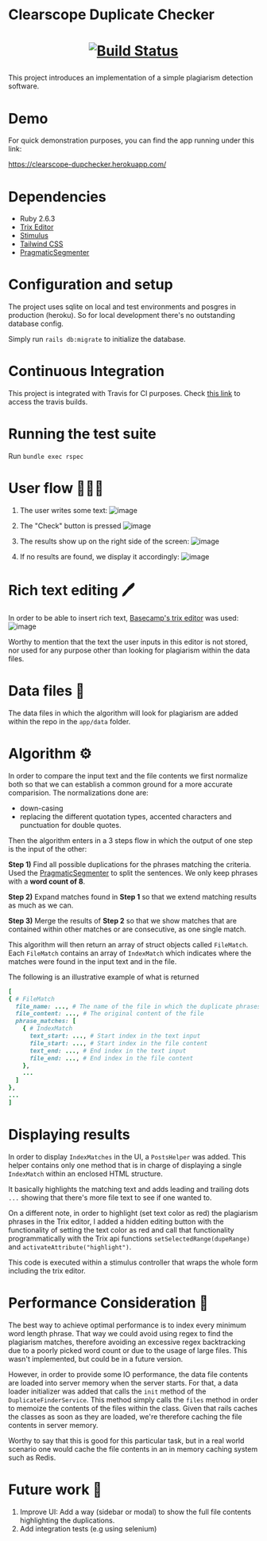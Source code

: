 # Clearscope Duplicate Checker

<h1 align="center">
  <p align="center">
    <a href="https://app.travis-ci.com/mochetts/dupchecker">
      <img alt="Build Status" src="https://app.travis-ci.com/mochetts/dupchecker.svg?branch=main"/>
    </a>
  </p>
</h1>

This project introduces an implementation of a simple plagiarism detection software.
# Demo

For quick demonstration purposes, you can find the app running under this link:

https://clearscope-dupchecker.herokuapp.com/
# Dependencies

* Ruby 2.6.3
* [Trix Editor](https://github.com/basecamp/trix)
* [Stimulus](https://stimulus.hotwired.dev/)
* [Tailwind CSS](https://tailwindcss.com/)
* [PragmaticSegmenter](https://github.com/diasks2/pragmatic_segmenter)
# Configuration and setup

The project uses sqlite on local and test environments and posgres in production (heroku). So for local development there's no outstanding database config.

Simply run `rails db:migrate` to initialize the database.
# Continuous Integration

This project is integrated with Travis for CI purposes. Check [this link](https://app.travis-ci.com/github/mochetts/dupchecker) to access the travis builds.
# Running the test suite

Run `bundle exec rspec`
# User flow 🚶🏻‍♀️

1. The user writes some text:
![image](https://user-images.githubusercontent.com/3678598/132024330-1ac89fcb-0f35-496c-a310-a4dd6a10812b.png)

2. The "Check" button is pressed
![image](https://user-images.githubusercontent.com/3678598/132024377-4ba5dc38-1eda-4b48-8ab9-8d22698c3438.png)

3. The results show up on the right side of the screen:
![image](https://user-images.githubusercontent.com/3678598/132043707-33008a8e-fa60-46b2-99f4-12f4cffadf9f.png)

4. If no results are found,  we display it accordingly:
![image](https://user-images.githubusercontent.com/3678598/131694469-cfc59c40-c8d1-4d64-b71b-e4e16a379843.png)

# Rich text editing 🖊️

In order to be able to insert rich text, [Basecamp's trix editor](https://github.com/basecamp/trix) was used:
![image](https://user-images.githubusercontent.com/3678598/131677512-5c120c55-6c6a-4eea-91c7-9429ecb8360c.png)

Worthy to mention that the text the user inputs in this editor is not stored, nor used for any purpose other than looking for plagiarism within the data files.

# Data files 📄

The data files in which the algorithm will look for plagiarism are added within the repo in the `app/data` folder.

# Algorithm  ⚙️

In order to compare the input text and the file contents we first normalize both so that we can establish a common ground for a more accurate comparision. The normalizations done are:
 - down-casing
 - replacing the different quotation types, accented characters and punctuation for double quotes.

Then the algorithm enters in a 3 steps flow in which the output of one step is the input of the other:

**Step 1)**
Find all possible duplications for the phrases matching the criteria. Used the [PragmaticSegmenter](https://github.com/diasks2/pragmatic_segmenter) to split the sentences. We only keep phrases with a **word count of 8**.

**Step 2)**
Expand matches found in **Step 1** so that we extend matching results as much as we can.


**Step 3)**
Merge the results of **Step 2** so that we show matches that are contained within other matches or are consecutive, as one single match.

This algorithm will then return an array of struct objects called `FileMatch`. Each `FileMatch` contains an array of `IndexMatch` which indicates where the matches were found in the input text and in the file.

The following is an illustrative example of what is returned
```rb
[
{ # FileMatch
  file_name: ..., # The name of the file in which the duplicate phrases were found
  file_content: ..., # The original content of the file
  phrase_matches: [
    { # IndexMatch
      text_start: ..., # Start index in the text input
      file_start: ..., # Start index in the file content
      text_end: ..., # End index in the text input
      file_end: ..., # End index in the file content
    },
    ...
  ]
},
...
]
```

# Displaying results

In order to display `IndexMatches` in the UI, a `PostsHelper` was added. This helper contains only one method that is in charge of displaying a single `IndexMatch` within an enclosed HTML structure.

It basically highlights the matching text and adds leading and trailing dots `...` showing that there's more file text to see if one wanted to.

On a different note, in order to highlight (set text color as red) the plagiarism phrases in the Trix editor, I added a hidden editing button with the functionality of setting the text color as red and call that functionality programmatically with the Trix api functions `setSelectedRange(dupeRange)` and `activateAttribute("highlight")`.

This code is executed within a stimulus controller that wraps the whole form including the trix editor.

# Performance Consideration 🚀

The best way to achieve optimal performance is to index every minimum word length phrase. That way we could avoid using regex to find the plagiarism matches, therefore avoiding an excessive regex backtracking due to a poorly picked word count or due to the usage of large files.  This wasn't implemented, but could be in a future version.

However, in order to provide some IO performance, the data file contents are loaded into server memory when the server starts. For that, a data loader initializer was added that calls the `init` method of the `DuplicateFinderService`. This method simply calls the `files` method in order to memoize the contents of the files within the class. Given that rails caches the classes as soon as they are loaded, we're therefore caching the file contents in server memory.

Worthy to say that this is good for this particular task, but in a real world scenario one would cache the file contents in an in memory caching system such as Redis.

# Future work 🔮

1. Improve UI: Add a way (sidebar or modal) to show the full file contents highlighting the duplications.
2. Add integration tests (e.g using selenium)